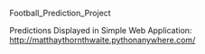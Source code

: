 Football_Prediction_Project

Predictions Displayed in Simple Web Application:
http://matthaythornthwaite.pythonanywhere.com/

